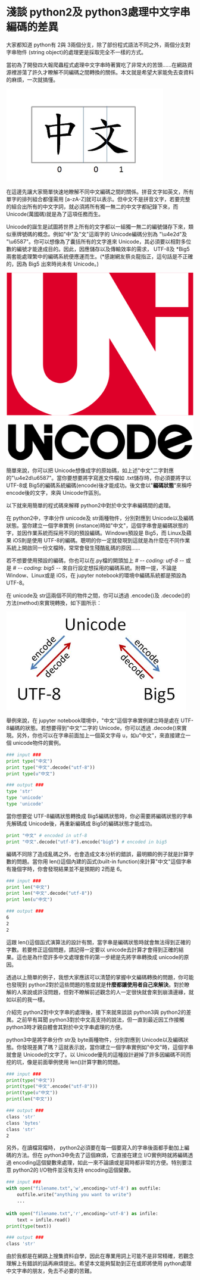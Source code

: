 # 淺談 python2及 python3處理中文字串編碼的差異


大家都知道 python有 2與 3兩個分支，除了部份程式語法不同之外，兩個分支對字串物件 (string object)的處理更是採取完全不一樣的方式。

當初為了開發四大報爬蟲程式處理中文字串時著實吃了非常大的苦頭......在網路資源裡游蕩了許久才瞭解不同編碼之間轉換的關係。本文就是希望大家能免去查資料的麻煩，一次就搞懂。

![](./images/中文.jpg)

在這邊先讓大家簡單快速地瞭解不同中文編碼之間的關係。拼音文字如英文，所有單字的排列組合都僅需用 [a-zA-Z]就可以表示。但中文不是拼音文字，若要完整的組合出所有的中文字詞，就必須將所有獨一無二的中文字都紀錄下來，而 Unicode(萬國碼)就是為了這項任務而生。


Unicode的誕生是試圖將世界上所有的文字都以一組獨一無二的編號儲存下來，類似車牌號碼的概念。例如"中"及"文"這兩字的 Unicode編碼分別為 "\u4e2d"及 "\u6587"。你可以想像為了囊括所有的文字進來 Unicode，其必須要以相對多位數的編號才能達成目的。因此，因應儲存以及傳輸效率的需求， UTF-8及 *Big5兩套能處理繁中的編碼系統便應運而生。(*感謝網友蔡炎龍指正，這句話是不正確的，因為 Big5 出來時尚未有 Unicode。)

![](./images/unicode.png)


簡單來說，你可以把 Unicode想像成字的原始碼，如上述"中文"二字對應的"\u4e2d\u6587"。當你要想要將字寫進文件檔如 .txt儲存時，你必須要將字以 UTF-8或 Big5的編碼系統編碼(encode)後才能成功。後文會以"**編碼狀態**"來稱呼 encode後的文字，來與 Unicode作區別。

以下就來用簡單的程式碼來解釋 python2中對於中文字串編碼間的處理。

在 python2中，字串分作 unicode及 str兩種物件，分別對應到 Unicode以及編碼狀態。當你建立一個字串實例 (instance)時如"中文"，這個字串會是編碼狀態的字，並因作業系統而採用不同的預設編碼。Windows預設是 Big5，而 Linux及蘋果 iOS則是使用 UTF-8的編碼。聰明的你一定就發現到這就是為什麼在不同作業系統上開啟同一份文檔時，常常會發生殘酷亂碼的原因......

若不想要使用預設的編碼，你也可以在.py檔的開頭加上 # -*- coding: utf-8 -*- 或是 # -*- coding: big5 -*- 來自行設定想採用的編碼系統。附帶一提，不論是 Window、Linux或是 iOS，在  jupyter notebook的環境中編碼系統都是預設為 UTF-8。

在 unicode及 str這兩個不同的物件之間，你可以透過 .encode()及 .decode()的方法(method)來實現轉換，如下圖所示：

![](./images/encode.JPG)

舉例來說，在 jupyter notebook環境中，"中文"這個字串實例建立時是處在 UTF-8編碼的狀態。若想要得到"中文"二字的 Unicode，你可以透過 .decode()來實現。另外，你也可以在字串前面加上一個英文字母 u，如u"中文"，來直接建立一個 unicode物件的實例。


```py
### input ###
print type("中文")
print type("中文".decode("utf-8"))
print type(u"中文")
```

```sh
### output ###
type 'str'
type 'unicode'
type 'unicode'
```

當你想要從 UTF-8編碼狀態轉換成 Big5編碼狀態時，你必需要將編碼狀態的字串先解碼成 Unicode後，再重新編碼成 Big5的編碼狀態才能成功。


```py
print "中文" # encoded in utf-8
print "中文".decode("utf-8").encode("big5") # encoded in big5
```

編碼不同除了造成亂碼之外，也會造成文本分析的錯誤，最明顯的例子就是計算字數的問題。當你用 len()這個內建的函式(built-in function)來計算"中文"這個字串有幾個字時，你會發現結果並不是預期的 2而是 6。

```py
### input ###
print len("中文")
print len("中文".decode("utf-8"))
print len(u"中文")
```

```sh
### output ###
6
2
2
```
這跟 len()這個函式演算法的設計有關，當字串是編碼狀態時就會無法得到正確的字數。若要修正這個問題，請記得一定要以 unicode去計算才會得到正確的結果。這也是為什麼許多中文處理套件的第一步總是先將字串轉換成 unicode的原因。

透過以上簡單的例子，我想大家應該可以清楚的掌握中文編碼轉換的問題，你可能也發現到 python2對於這些問題的態度就是**什麼都讓使用者自己來解決**。對於瞭解的人來說或許沒問題，但對不瞭解前述觀念的人一定很快就會來到崩潰邊緣，就如以前的我一樣。

介紹完 python2對中文字串的處理後，接下來就來談談 python3與 python2的差異。之前早有耳聞 python3對於中文高支持的說法，但一直到最近因工作接觸 python3時才親自體會其對於中文字串處理的方便。

python3中是將字串分作 str及 byte兩種物件，分別對應到 Unicode以及編碼狀態。你發現差異了嗎？這就表示說，當你建立一個字串實例如"中文"時，這個字串就會是 Unicode的文字了。以 Unicode優先的這種設計避掉了許多因編碼不同而挖的坑，像是前面舉例使用 len()計算字數的問題。



```py
### input ###
print(type("中文"))
print(type("中文".encode("utf-8")))
print(type(u"中文"))
print(len("中文"))
```

```sh
### output ###
class 'str'
class 'bytes'
class 'str'
2
```

另外，在讀檔寫檔時， python2必須要在每一個要寫入的字串後面都手動加上編碼的方法。但在 python3中免去了這個麻煩，它直接在建立 I/O實例時就將編碼透過 encoding這個變數來處理，如此一來不論讀或是寫時都非常的方便。特別要注意 python2的 I/O物件並沒有支持 encoding這個變數。 


```py
### input ###
with open("filename.txt",'w',encoding='utf-8') as outfile:
    outfile.write("anything you want to write")
    ...

with open("filename.txt",'r',encoding='utf-8') as infile:
    text = infile.read()
print(type(text))
```

```sh
### output ###
class 'str'
```

由於我都是在網路上搜集資料自學，因此在專業用詞上可能不是非常精確，若觀念理解上有錯誤的話再麻煩提出。希望本文能夠幫助到正在或即將使用 python處理中文字串的朋友，免去不必要的苦難。 
